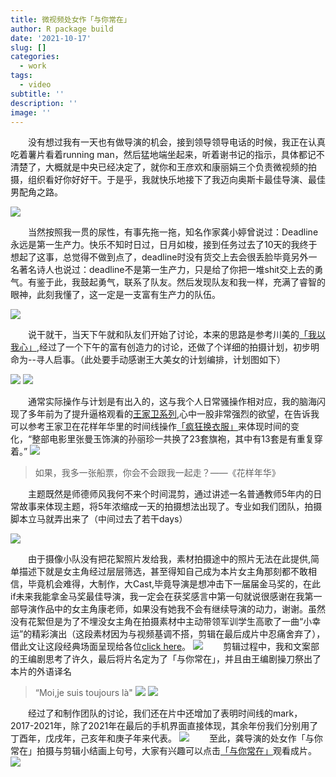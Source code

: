 ```yaml
---
title: 微视频处女作「与你常在」
author: R package build
date: '2021-10-17'
slug: []
categories:
  - work
tags:
  - video
subtitle: ''
description: ''
image: ''
---
```

&emsp;&emsp;没有想过我有一天也有做导演的机会，接到领导领导电话的时候，我正在认真吃着薯片看着running man，然后猛地端坐起来，听着谢书记的指示，具体都记不清楚了，大概就是中央已经决定了，就你和王彦欢和康丽娟三个负责微视频的拍摄，组织看好你好好干。于是乎，我就快乐地接下了我迈向奥斯卡最佳导演、最佳男配角之路。

![](/post/2021-10-17-/firstvlog_files/第一张.jpeg)

&emsp;&emsp;当然按照我一贯的尿性，有事先拖一拖，知名作家龚小婷曾说过：Deadline永远是第一生产力。快乐不知时日过，日月如梭，接到任务过去了10天的我终于想起了这事，总觉得不做到点了，deadline时没有货交上去会很丢脸毕竟另外一名著名诗人也说过：deadline不是第一生产力，只是给了你把一堆shit交上去的勇气。有鉴于此，我鼓起勇气，联系了队友。然后发现队友和我一样，充满了睿智的眼神，此刻我懂了，这一定是一支富有生产力的队伍。

![](/post/2021-10-17-/firstvlog_files/讨论最后.jpeg)

&emsp;&emsp;说干就干，当天下午就和队友们开始了讨论，本来的思路是参考川美的[「我以我心」](https://www.bilibili.com/video/BV1rW411Z795?from=search&seid=1770707310150699411&spm_id_from=333.337.0.0),经过了一个下午的富有创造力的讨论，还做了个详细的拍摄计划，初步明命为--寻人启事。（此处要手动感谢王大美女的计划编排，计划图如下）

![](/post/2021-10-17-/firstvlog_files/我以我心.jpg)
![](/post/2021-10-17-/firstvlog_files/3万小时成为专家.jpg)

&emsp;&emsp;通常实际操作与计划是有出入的，这与我个人日常骚操作相对应，我的脑海闪现了多年前为了提升逼格观看的[王家卫系列](https://www.bilibili.com/video/BV1Qs411Q7LY?from=search&seid=4719091331417309848&spm_id_from=333.337.0.0),心中一股非常强烈的欲望，在告诉我可以参考王家卫在花样年华里的时间线操作[「疯狂换衣服」](https://www.bilibili.com/video/BV1WW41197jg?from=search&seid=4902203628406360712&spm_id_from=333.337.0.0)来体现时间的变化，“整部电影里张曼玉饰演的孙丽珍一共换了23套旗袍，其中有13套是有重复穿着。”
![](/post/2021-10-17-/firstvlog_files/花样年华.jpg)
> 如果，我多一张船票，你会不会跟我一起走？——《花样年华》

&emsp;&emsp;主题既然是师德师风我何不来个时间混剪，通过讲述一名普通教师5年内的日常故事来体现主题，将5年浓缩成一天的拍摄想法出现了。专业如我们团队，拍摄脚本立马就弄出来了（中间过去了若干days）

![](/post/2021-10-17-/firstvlog_files/脚本.jpg)

&emsp;&emsp;由于摄像小队没有把花絮照片发给我，素材拍摄途中的照片无法在此提供,简单描述下就是女主角经过层层筛选，甚至得知自己成为本片女主角那刻都不敢相信，毕竟机会难得，大制作，大Cast,毕竟导演是想冲击下一届届金马奖的，在此if未来我能拿金马奖最佳导演，我一定会在获奖感言中第一句就说很感谢在我第一部导演作品中的女主角康老师，如果没有她我不会有继续导演的动力，谢谢。虽然没有花絮但是为了不埋没女主角在拍摄素材中主动带领军训学生高歌了一曲“小幸运”的精彩演出（这段素材因为与视频基调不搭，剪辑在最后成片中忍痛舍弃了），借此文让这段经典场面呈现给各位[click here](https://www.bilibili.com/video/BV1RT4y1o7UC/)。
![](/post/2021-10-17-/firstvlog_files/我太难了.jpeg)
&emsp;&emsp;剪辑过程中，我和文案部的王编剧思考了许久，最后将片名定为了「与你常在」，并且由王编剧操刀祭出了本片的外语译名
> “Moi,je suis toujours là"
![](/post/2021-10-17-/firstvlog_files/王对话.jpeg)
![](/post/2021-10-17-/firstvlog_files/与你常在.png)

&emsp;&emsp;经过了和制作团队的讨论，我们还在片中还增加了表明时间线的mark，2017-2021年，除了2021年在最后的手机界面直接体现，其余年份我们分别用了丁酉年，戊戌年，己亥年和庚子年来代表。
![](/post/2021-10-17-/firstvlog_files/时间mark.jpg)
&emsp;&emsp;至此，龚导演的处女作「与你常在」拍摄与剪辑小结画上句号，大家有兴趣可以点击[「与你常在」](https://www.bilibili.com/video/BV16f4y1774P/)观看成片。
![](/post/2021-10-17-/firstvlog_files/获奖修改.jpg)








